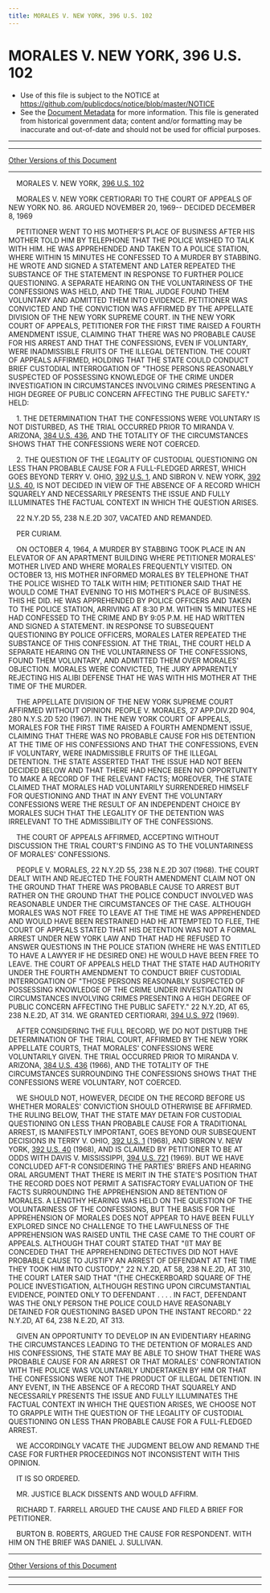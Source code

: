 ```yaml
---
title: MORALES V. NEW YORK, 396 U.S. 102
---
```


# MORALES V. NEW YORK, 396 U.S. 102

* Use of this file is subject to the NOTICE at https://github.com/publicdocs/notice/blob/master/NOTICE
* See the [Document Metadata](../../../index.md) for more information.
  This file is generated from historical government data; content and/or formatting may be inaccurate and out-of-date and should not be used for official purposes.

----------
----------

[Other Versions of this Document](https://publicdocs.github.io/go/links?ns=uslm-x&ref=%2Fus%2Fcourts%2Fscotus%2FusReporter%2F396%2F102)

----------

    MORALES V. NEW YORK, [396 U.S. 102][/us/courts/scotus/usReporter/396/102]

    MORALES V. NEW YORK CERTIORARI TO THE COURT OF APPEALS OF NEW YORK NO. 86.  ARGUED NOVEMBER 20, 1969-- DECIDED DECEMBER 8, 1969

    PETITIONER WENT TO HIS MOTHER'S PLACE OF BUSINESS AFTER HIS MOTHER TOLD HIM BY TELEPHONE THAT THE POLICE WISHED TO TALK WITH HIM.  HE WAS APPREHENDED AND TAKEN TO A POLICE STATION, WHERE WITHIN 15 MINUTES HE CONFESSED TO A MURDER BY STABBING.  HE WROTE AND SIGNED A STATEMENT AND LATER REPEATED THE SUBSTANCE OF THE STATEMENT IN RESPONSE TO FURTHER POLICE QUESTIONING.  A SEPARATE HEARING ON THE VOLUNTARINESS OF THE CONFESSIONS WAS HELD, AND THE TRIAL JUDGE FOUND THEM VOLUNTARY AND ADMITTED THEM INTO EVIDENCE.  PETITIONER WAS CONVICTED AND THE CONVICTION WAS AFFIRMED BY THE APPELLATE DIVISION OF THE NEW YORK SUPREME COURT.  IN THE NEW YORK COURT OF APPEALS, PETITIONER FOR THE FIRST TIME RAISED A FOURTH AMENDMENT ISSUE, CLAIMING THAT THERE WAS NO PROBABLE CAUSE FOR HIS ARREST AND THAT THE CONFESSIONS, EVEN IF VOLUNTARY, WERE INADMISSIBLE FRUITS OF THE ILLEGAL DETENTION.  THE COURT OF APPEALS AFFIRMED, HOLDING THAT THE STATE COULD CONDUCT BRIEF CUSTODIAL INTERROGATION OF "THOSE PERSONS REASONABLY SUSPECTED OF POSSESSING KNOWLEDGE OF THE CRIME UNDER INVESTIGATION IN CIRCUMSTANCES INVOLVING CRIMES PRESENTING A HIGH DEGREE OF PUBLIC CONCERN AFFECTING THE PUBLIC SAFETY."  HELD:

    1.  THE DETERMINATION THAT THE CONFESSIONS WERE VOLUNTARY IS NOT DISTURBED, AS THE TRIAL OCCURRED PRIOR TO MIRANDA V. ARIZONA, [384 U.S. 436][/us/courts/scotus/usReporter/384/436], AND THE TOTALITY OF THE CIRCUMSTANCES SHOWS THAT THE CONFESSIONS WERE NOT COERCED.

    2.  THE QUESTION OF THE LEGALITY OF CUSTODIAL QUESTIONING ON LESS THAN PROBABLE CAUSE FOR A FULL-FLEDGED ARREST, WHICH GOES BEYOND TERRY V. OHIO, [392 U.S. 1][/us/courts/scotus/usReporter/392/1], AND SIBRON V. NEW YORK, [392 U.S. 40][/us/courts/scotus/usReporter/392/40], IS NOT DECIDED IN VIEW OF THE ABSENCE OF A RECORD WHICH SQUARELY AND NECESSARILY PRESENTS THE ISSUE AND FULLY ILLUMINATES THE FACTUAL CONTEXT IN WHICH THE QUESTION ARISES.

    22 N.Y.2D 55, 238 N.E.2D 307, VACATED AND REMANDED.

    PER CURIAM.

    ON OCTOBER 4, 1964, A MURDER BY STABBING TOOK PLACE IN AN ELEVATOR OF AN APARTMENT BUILDING WHERE PETITIONER MORALES' MOTHER LIVED AND WHERE MORALES FREQUENTLY VISITED.  ON OCTOBER 13, HIS MOTHER INFORMED MORALES BY TELEPHONE THAT THE POLICE WISHED TO TALK WITH HIM; PETITIONER SAID THAT HE WOULD COME THAT EVENING TO HIS MOTHER'S PLACE OF BUSINESS.  THIS HE DID.  HE WAS APPREHENDED BY POLICE OFFICERS AND TAKEN TO THE POLICE STATION, ARRIVING AT 8:30 P.M.  WITHIN 15 MINUTES HE HAD CONFESSED TO THE CRIME AND BY 9:05 P.M. HE HAD WRITTEN AND SIGNED A STATEMENT.  IN RESPONSE TO SUBSEQUENT QUESTIONING BY POLICE OFFICERS, MORALES LATER REPEATED THE SUBSTANCE OF THIS CONFESSION.  AT THE TRIAL, THE COURT HELD A SEPARATE HEARING ON THE VOLUNTARINESS OF THE CONFESSIONS, FOUND THEM VOLUNTARY, AND ADMITTED THEM OVER MORALES' OBJECTION.  MORALES WERE CONVICTED, THE JURY APPARENTLY REJECTING HIS ALIBI DEFENSE THAT HE WAS WITH HIS MOTHER AT THE TIME OF THE MURDER.

    THE APPELLATE DIVISION OF THE NEW YORK SUPREME COURT AFFIRMED WITHOUT OPINION.  PEOPLE V. MORALES, 27 APP.DIV.2D 904, 280 N.Y.S.2D 520 (1967).  IN THE NEW YORK COURT OF APPEALS, MORALES FOR THE FIRST TIME RAISED A FOURTH AMENDMENT ISSUE, CLAIMING THAT THERE WAS NO PROBABLE CAUSE FOR HIS DETENTION AT THE TIME OF HIS CONFESSIONS AND THAT THE CONFESSIONS, EVEN IF VOLUNTARY, WERE INADMISSIBLE FRUITS OF THE ILLEGAL DETENTION.  THE STATE ASSERTED THAT THE ISSUE HAD NOT BEEN DECIDED BELOW AND THAT THERE HAD HENCE BEEN NO OPPORTUNITY TO MAKE A RECORD OF THE RELEVANT FACTS; MOREOVER, THE STATE CLAIMED THAT MORALES HAD VOLUNTARILY SURRENDERED HIMSELF FOR QUESTIONING AND THAT IN ANY EVENT THE VOLUNTARY CONFESSIONS WERE THE RESULT OF AN INDEPENDENT CHOICE BY MORALES SUCH THAT THE LEGALITY OF THE DETENTION WAS IRRELEVANT TO THE ADMISSIBILITY OF THE CONFESSIONS.

    THE COURT OF APPEALS AFFIRMED, ACCEPTING WITHOUT DISCUSSION THE TRIAL COURT'S FINDING AS TO THE VOLUNTARINESS OF MORALES' CONFESSIONS.

    PEOPLE V. MORALES, 22 N.Y.2D 55, 238 N.E.2D 307 (1968).  THE COURT DEALT WITH AND REJECTED THE FOURTH AMENDMENT CLAIM NOT ON THE GROUND THAT THERE WAS PROBABLE CAUSE TO ARREST BUT RATHER ON THE GROUND THAT THE POLICE CONDUCT INVOLVED WAS REASONABLE UNDER THE CIRCUMSTANCES OF THE CASE.  ALTHOUGH MORALES WAS NOT FREE TO LEAVE AT THE TIME HE WAS APPREHENDED AND WOULD HAVE BEEN RESTRAINED HAD HE ATTEMPTED TO FLEE, THE COURT OF APPEALS STATED THAT HIS DETENTION WAS NOT A FORMAL ARREST UNDER NEW YORK LAW AND THAT HAD HE REFUSED TO ANSWER QUESTIONS IN THE POLICE STATION (WHERE HE WAS ENTITLED TO HAVE A LAWYER IF HE DESIRED ONE) HE WOULD HAVE BEEN FREE TO LEAVE.  THE COURT OF APPEALS HELD THAT THE STATE HAD AUTHORITY UNDER THE FOURTH AMENDMENT TO CONDUCT BRIEF CUSTODIAL INTERROGATION OF "THOSE PERSONS REASONABLY SUSPECTED OF POSSESSING KNOWLEDGE OF THE CRIME UNDER INVESTIGATION IN CIRCUMSTANCES INVOLVING CRIMES PRESENTING A HIGH DEGREE OF PUBLIC CONCERN AFFECTING THE PUBLIC SAFETY."  22 N.Y.2D, AT 65, 238 N.E.2D, AT 314.  WE GRANTED CERTIORARI, [394 U.S. 972][/us/courts/scotus/usReporter/394/972] (1969).

    AFTER CONSIDERING THE FULL RECORD, WE DO NOT DISTURB THE DETERMINATION OF THE TRIAL COURT, AFFIRMED BY THE NEW YORK APPELLATE COURTS, THAT MORALES' CONFESSIONS WERE VOLUNTARILY GIVEN.  THE TRIAL OCCURRED PRIOR TO MIRANDA V. ARIZONA, [384 U.S. 436][/us/courts/scotus/usReporter/384/436] (1966), AND THE TOTALITY OF THE CIRCUMSTANCES SURROUNDING THE CONFESSIONS SHOWS THAT THE CONFESSIONS WERE VOLUNTARY, NOT COERCED.

    WE SHOULD NOT, HOWEVER, DECIDE ON THE RECORD BEFORE US WHETHER MORALES' CONVICTION SHOULD OTHERWISE BE AFFIRMED.  THE RULING BELOW, THAT THE STATE MAY DETAIN FOR CUSTODIAL QUESTIONING ON LESS THAN PROBABLE CAUSE FOR A TRADITIONAL ARREST, IS MANIFESTLY IMPORTANT, GOES BEYOND OUR SUBSEQUENT DECISIONS IN TERRY V. OHIO, [392 U.S. 1][/us/courts/scotus/usReporter/392/1] (1968), AND SIBRON V. NEW YORK, [392 U.S. 40][/us/courts/scotus/usReporter/392/40] (1968), AND IS CLAIMED BY PETITIONER TO BE AT ODDS WITH DAVIS V. MISSISSIPPI, [394 U.S. 721][/us/courts/scotus/usReporter/394/721] (1969).  BUT WE HAVE CONCLUDED AFT-R CONSIDERING THE PARTIES' BRIEFS AND HEARING ORAL ARGUMENT THAT THERE IS MERIT IN THE STATE'S POSITION THAT THE RECORD DOES NOT PERMIT A SATISFACTORY EVALUATION OF THE FACTS SURROUNDING THE APPREHENSION AND 8ETENTION OF MORALES.  A LENGTHY HEARING WAS HELD ON THE QUESTION OF THE VOLUNTARINESS OF THE CONFESSIONS, BUT THE BASIS FOR THE APPREHENSION OF MORALES DOES NOT APPEAR TO HAVE BEEN FULLY EXPLORED SINCE NO CHALLENGE TO THE LAWFULNESS OF THE APPREHENSION WAS RAISED UNTIL THE CASE CAME TO THE COURT OF APPEALS.  ALTHOUGH THAT COURT STATED THAT "(IT MAY BE CONCEDED THAT THE APPREHENDING DETECTIVES DID NOT HAVE PROBABLE CAUSE TO JUSTIFY AN ARREST OF DEFENDANT AT THE TIME THEY TOOK HIM INTO CUSTODY," 22 N.Y.2D, AT 58, 238 N.E.2D, AT 310, THE COURT LATER SAID THAT "(THE CHECKERBOARD SQUARE OF THE POLICE INVESTIGATION, ALTHOUGH RESTING UPON CIRCUMSTANTIAL EVIDENCE, POINTED ONLY TO DEFENDANT . . . . IN FACT, DEFENDANT WAS THE ONLY PERSON THE POLICE COULD HAVE REASONABLY DETAINED FOR QUESTIONING BASED UPON THE INSTANT RECORD."  22 N.Y.2D, AT 64, 238 N.E.2D, AT 313.

    GIVEN AN OPPORTUNITY TO DEVELOP IN AN EVIDENTIARY HEARING THE CIRCUMSTANCES LEADING TO THE DETENTION OF MORALES AND HIS CONFESSIONS, THE STATE MAY BE ABLE TO SHOW THAT THERE WAS PROBABLE CAUSE FOR AN ARREST OR THAT MORALES' CONFRONTATION WITH THE POLICE WAS VOLUNTARILY UNDERTAKEN BY HIM OR THAT THE CONFESSIONS WERE NOT THE PRODUCT OF ILLEGAL DETENTION.  IN ANY EVENT, IN THE ABSENCE OF A RECORD THAT SQUARELY AND NECESSARILY PRESENTS THE ISSUE AND FULLY ILLUMINATES THE FACTUAL CONTEXT IN WHICH THE QUESTION ARISES, WE CHOOSE NOT TO GRAPPLE WITH THE QUESTION OF THE LEGALITY OF CUSTODIAL QUESTIONING ON LESS THAN PROBABLE CAUSE FOR A FULL-FLEDGED ARREST.

    WE ACCORDINGLY VACATE THE JUDGMENT BELOW AND REMAND THE CASE FOR FURTHER PROCEEDINGS NOT INCONSISTENT WITH THIS OPINION.

    IT IS SO ORDERED.

    MR. JUSTICE BLACK DISSENTS AND WOULD AFFIRM.

    RICHARD T. FARRELL ARGUED THE CAUSE AND FILED A BRIEF FOR PETITIONER.

    BURTON B. ROBERTS, ARGUED THE CAUSE FOR RESPONDENT.  WITH HIM ON THE BRIEF WAS DANIEL J. SULLIVAN.

----------

[Other Versions of this Document](https://publicdocs.github.io/go/links?ns=uslm-x&ref=%2Fus%2Fcourts%2Fscotus%2FusReporter%2F396%2F102)

----------
----------

[/us/courts/scotus/usReporter/396/102]: https://publicdocs.github.io/go/links?ns=uslm-x&ref=%2Fus%2Fcourts%2Fscotus%2FusReporter%2F396%2F102
[/us/courts/scotus/usReporter/384/436]: https://publicdocs.github.io/go/links?ns=uslm-x&ref=%2Fus%2Fcourts%2Fscotus%2FusReporter%2F384%2F436
[/us/courts/scotus/usReporter/392/1]: https://publicdocs.github.io/go/links?ns=uslm-x&ref=%2Fus%2Fcourts%2Fscotus%2FusReporter%2F392%2F1
[/us/courts/scotus/usReporter/392/40]: https://publicdocs.github.io/go/links?ns=uslm-x&ref=%2Fus%2Fcourts%2Fscotus%2FusReporter%2F392%2F40
[/us/courts/scotus/usReporter/394/972]: https://publicdocs.github.io/go/links?ns=uslm-x&ref=%2Fus%2Fcourts%2Fscotus%2FusReporter%2F394%2F972
[/us/courts/scotus/usReporter/384/436]: https://publicdocs.github.io/go/links?ns=uslm-x&ref=%2Fus%2Fcourts%2Fscotus%2FusReporter%2F384%2F436
[/us/courts/scotus/usReporter/392/1]: https://publicdocs.github.io/go/links?ns=uslm-x&ref=%2Fus%2Fcourts%2Fscotus%2FusReporter%2F392%2F1
[/us/courts/scotus/usReporter/392/40]: https://publicdocs.github.io/go/links?ns=uslm-x&ref=%2Fus%2Fcourts%2Fscotus%2FusReporter%2F392%2F40
[/us/courts/scotus/usReporter/394/721]: https://publicdocs.github.io/go/links?ns=uslm-x&ref=%2Fus%2Fcourts%2Fscotus%2FusReporter%2F394%2F721


